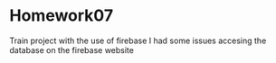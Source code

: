 # Homework07
Train project with the use of firebase
I had some issues accesing the database on the firebase website
